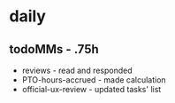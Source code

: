 # daily

## todoMMs - .75h
* reviews - read and responded
* PTO-hours-accrued - made calculation
* official-ux-review - updated tasks' list
